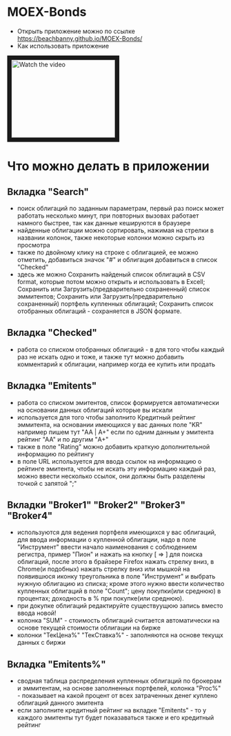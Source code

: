 # MOEX-Bonds
- Открыть приложение можно по ссылке https://beachbanny.github.io/MOEX-Bonds/
- Как использовать приложение 
<a href="http://www.youtube.com/watch?feature=player_embedded&v=N3R0Q7D2kFA" target="_blank">
 <img src="http://img.youtube.com/vi/N3R0Q7D2kFA/mqdefault.jpg" alt="Watch the video" width="240" height="180" border="10" />
</a>

# Что можно делать в приложении
## Вкладка "Search" 
- поиск облигаций по заданным параметрам, первый раз поиск может работать несколько минут, при повторных вызовах работает намного быстрее, так как данные кешируются в браузере
- найденные облигации можно сортировать, нажимая на стрелки в названии колонок, также некоторые колонки можно скрыть из просмотра
- также по двойному клику на строке с облигацией, ее можно отметить, добавиться значок "#" и облигация добавиться в список "Checked"
- здесь же можно Сохранить найденый список облигаций в CSV format, которые потом можно открыть и использовать в Excell; Сохранить или Загрузить(предварительно сохраненный) список эммитентов; Сохранить или Загрузить(предварительно сохраненный) портфель купленных облигаций; Сохранить список отобранных облигаций - сохраняется в JSON формате.

## Вкладка "Checked"
- работа со списком отобранных облигаций - в для того чтобы каждый раз не искать одно и тоже, и также тут можно добавить комментарий к облигации, например когда ее купить или продать

## Вкладка "Emitents"
- работа со списком эмитентов, список формируется автоматически на основании данных облигаций которые вы искали
- используется для того чтобы заполнито Кредитный рейтинг эммитента, на основании имеющихся у вас данных поле "KR" например пишем тут "AA | A+" если по одним данным у эмитента рейтинг "АА" и по другим "A+"
- также в поле "Rating" можно добавить краткую дополнительной информацию по рейтингу
- в поле URL используется для ввода ссылок на информацию о рейтинге эмитента, чтобы не искать эту информацию каждый раз, можно ввести несколько ссылок, они должны быть разделены точкой с запятой ";"

## Вкладки "Broker1" "Broker2" "Broker3" "Broker4"
- используются для ведения портфеля имеющихся у вас облигаций, для ввода информации о купленной облигации, надо в поле "Инструмент" ввести начало наименования с соблюдением регистра, пример "Пион" и нажать на кнопку [ => ] для поиска облигаций, после этого в брайзере Firefox нажать стрелку вниз, в Chrome(и подобных) нажать стрелку вниз или мышкой на появившюся иконку треугольника в поле "Инструмент" и выбрать нужную облигацию из списка; кроме этого нужно ввести количество купленных облигаций в поле "Count"; цену покупки(или среднюю) в процентах; доходность в % при покупке(или среднюю).
- при докупке облигаций редактируйте существуущюю запись вместо ввода новой!
- колонка "SUM" - стоимость облигаций считается автоматически на основе текущей стоимости облигации на бирже
- колонки "ТекЦена%" "ТекСтавка%" - заполняются на основе текущх данных с биржи

## Вкладка "Emitents%"
- сводная таблица распределения купленных облигаций по брокерам и эммитентам, на основе заполненных портфелей, колонка "Proc%" - показывает на какой процент от всех затраченных денег куплено облигаций данного эмитента
- если заполните кредитный рейтинг на вкладке "Emitents" - то у каждого эмитенты тут будет показаваться также и его кредитный рейтинг
 
